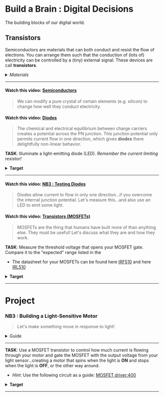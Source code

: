 # Build a Brain : Digital Decisions
The building blocks of our digital world.

## Transistors
Semiconductors are materials that can both conduct and resist the flow of electrons. You can arrange them such that the conduction of (lots of) electricity can be controlled by a (tiny) external signal. These devices are call **transistors**.

<details><summary><i>Materials</i></summary><p>

Name|Depth|Description| # |Data|Link|
:-------|:---:|:----------|:-:|:--:|:--:|
MOSFET (10V)|01|Power MOSFET/N-channel (IRF510)|1|[-D-](/boxes/transistors/_resources/datasheets/IRF510.pdf)|[-L-](https://uk.farnell.com/vishay/irf510pbf/mosfet-n-100v-5-6a-to-220ab/dp/1653658)
MOSFET (5V)|01|Power MOSFET/N-channel (IRL510)|1|[-D-](/boxes/transistors/_resources/datasheets/IRL510.pdf)|[-L-](https://uk.farnell.com/vishay/irl510pbf/mosfet-n-logic-to-220/dp/9102779)
Diode|01|IN4001|2|[-D-](/boxes/transistors/_resources/datasheets/IN4001.pdf)|[-L-](https://uk.farnell.com/on-semiconductor/1n4001g/diode-standard-1a-do-41/dp/1458986)
LED (Red)|01|5 mm/2 mA red LED|2|[-D-](/boxes/transistors/_resources/datasheets/led_HLMP.pdf)|[-L-](https://uk.farnell.com/broadcom-limited/hlmp-4700/led-5mm-red-2-3mcd-626nm/dp/1003232)
LED (Green)|01|3 mm/2 mA green LED|2|[-D-](/boxes/transistors/_resources/datasheets/led_HLMP.pdf)|[-L-](https://uk.farnell.com/broadcom-limited/hlmp-1790/led-3mm-green-2-3mcd-569nm/dp/1003209)
Resistor (470)|01|470 &Omega;/0.25 W|2|[-D-](/boxes/transistors/../electrons/_resources/datasheets/resistor.pdf)|[-L-](https://uk.farnell.com/multicomp/mf25-470r/res-470r-1-250mw-axial-metal-film/dp/9341943)

</p></details><hr>

#### Watch this video: [Semiconductors](https://vimeo.com/1032460818)
> We can modify a pure crystal of certain elements (e.g. silicon) to change how well they conduct electricity.


#### Watch this video: [Diodes](https://vimeo.com/1032443724)
> The chemical and electrical equilibrium between charge carriers creates a potential across the PN junction. This junction potential only permits current flow in one direction, which gives **diodes** there delightfully non-linear behavior.

**TASK**: Illuminate a light-emitting diode (LED). *Remember the current limiting resistor!*
<details><summary><strong>Target</strong></summary>
    The LED should only illuminate when installed in one orientation. If you flip it around, then the "diode" of the LED will prevent current flowing through the circuit.
</details><hr>


#### Watch this video: [NB3 : Testing Diodes](https://vimeo.com/1032458879)
> Diodes allow current to flow in only one direction...if you overcome the internal junction potential. Let's measure this...and also use an LED to emit some light.


#### Watch this video: [Transistors (MOSFETs)](https://vimeo.com/1032452466)
> MOSFETs are the thing that humans have built more of than anything else. They must be useful! Let's discuss what they are and how they work.

**TASK**: Measure the threshold voltage that opens your MOSFET gate. Compare it to the "expected" range listed in the
- The datasheet for your MOSFETs can be found here [IRF510](/boxes/transistors/_resources/datasheets/IRF510.pdf) and here [IRL510](/boxes/transistors/_resources/datasheets/IRL510.pdf)
<details><summary><strong>Target</strong></summary>
    The threshold for when current starts to flow through your MOSFET ("Gate-Source Threshold Voltage") should be between 2 to 4 Volts for the IRF510 and 1 to 3 vols for the IRL510. However, the amount of current it allows will rise rapidly up to (and beyond) 10 Volts for the IRF510 and 5 Volts for the IRL510. Check the datasheets (Figure 3).
</details><hr>


# Project
### NB3 : Building a Light-Sensitive Motor
> Let's make something move in response to light!

<details><summary><weak>Guide</weak></summary>
:-:-: A video guide to completing this project can be viewed <a href="https://vimeo.com/1032454998" target="_blank" rel="noopener noreferrer">here</a>.
</details><hr>

**TASK**: Use a MOSFET transistor to control how much current is flowing through your motor and gate the MOSFET with the output voltage from your light sensor...creating a motor that spins when the light is **ON** and stops when the light is **OFF**, or the other way around.
- *Hint*: Use the following circuit as a guide: [MOSFET driver:400](/boxes/transistors/_resources/images/MOSFET_motor_driver.png)
<details><summary><strong>Target</strong></summary>
    Your motor should change how fast it spins when you change how much light hits the LDR.
</details><hr>


